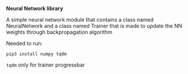 **Neural Network library**

A simple neural network module that contains a class named NeuralNetwork and a class named Trainer that is made to update the NN weights through backpropagation algorithm

Needed to run:

```pip3 install numpy tqdm```

`tqdm` only for trainer progressbar